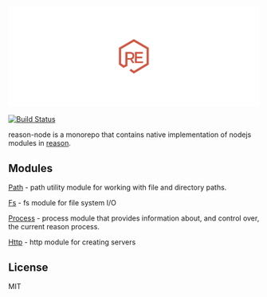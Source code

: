 ![reason-node](assets/reason-node.png)

[![Build Status](https://travis-ci.org/kennetpostigo/reason-node.svg?branch=master)](https://travis-ci.org/kennetpostigo/reason-node)

reason-node is a monorepo that contains native implementation of nodejs modules in
[reason](https://github.com/facebook/reason).

## Modules
[Path](https://github.com/kennetpostigo/reason-node/tree/master/docs/Path.md) - path utility module for working with file and directory paths.

[Fs](https://github.com/kennetpostigo/reason-node/tree/master/docs/Fs.md) - fs module for file system I/O

[Process](https://github.com/kennetpostigo/reason-node/tree/master/docs/Process.md) - process module that provides information about, and control over, the current reason process.

[Http](https://github.com/kennetpostigo/reason-node/tree/master/docs/Http.md) - http module for creating servers

## License
MIT
